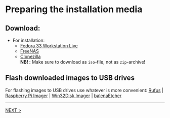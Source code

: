 # Preparing the installation media

## Download:
- For installation:
  - [Fedora 33 Workstation Live](https://fedoraproject.org/wiki/Test_Results:Fedora_33_Branched_20200906.n.0_Installation?rd=Test_Results:Current_Installation_Test)
  - [FreeNAS](https://www.freenas.org/download-freenas-release/)
  - [Clonezilla](https://clonezilla.org/downloads.php) \
    **NB! :** Make sure to download as `iso`-file, not as `zip`-archive!

## Flash downloaded images to USB drives
For flashing images to USB drives use whatever is more convenient: [Rufus](https://rufus.ie/) | [Raspberry Pi Imager](https://www.raspberrypi.org/downloads/) | [Win32Disk Imager](https://sourceforge.net/projects/win32diskimager/files/latest/download) | [balenaEtcher](https://www.balena.io/etcher/)

---
[NEXT >](01._creating_distro_template.md)

